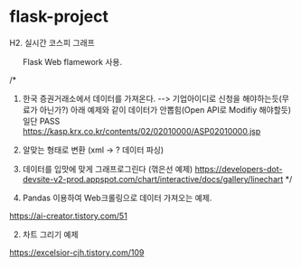 # flask-project
H2. 실시간 코스피 그래프 

<ul>Flask Web flamework 사용.</ul>

/*
1. 한국 증권거래소에서 데이터를 가져온다. --> 기업아이디로 신청을 해야하는듯(무료가 아닌가?)
아래 예제와 같이 데이터가 안뽑힘(Open API로 Modifiy 해야할듯) 일단 PASS
https://kasp.krx.co.kr/contents/02/02010000/ASP02010000.jsp
2. 알맞는 형태로 변환 (xml -> ? 데이터 파싱)
3. 데이터를 입맛에 맞게 그래프로그린다 (꺾은선 예제)
https://developers-dot-devsite-v2-prod.appspot.com/chart/interactive/docs/gallery/linechart
*/

1. Pandas 이용하여 Web크롤링으로 데이터 가져오는 예제.

https://ai-creator.tistory.com/51


2. 차트 그리기 예제

https://excelsior-cjh.tistory.com/109

